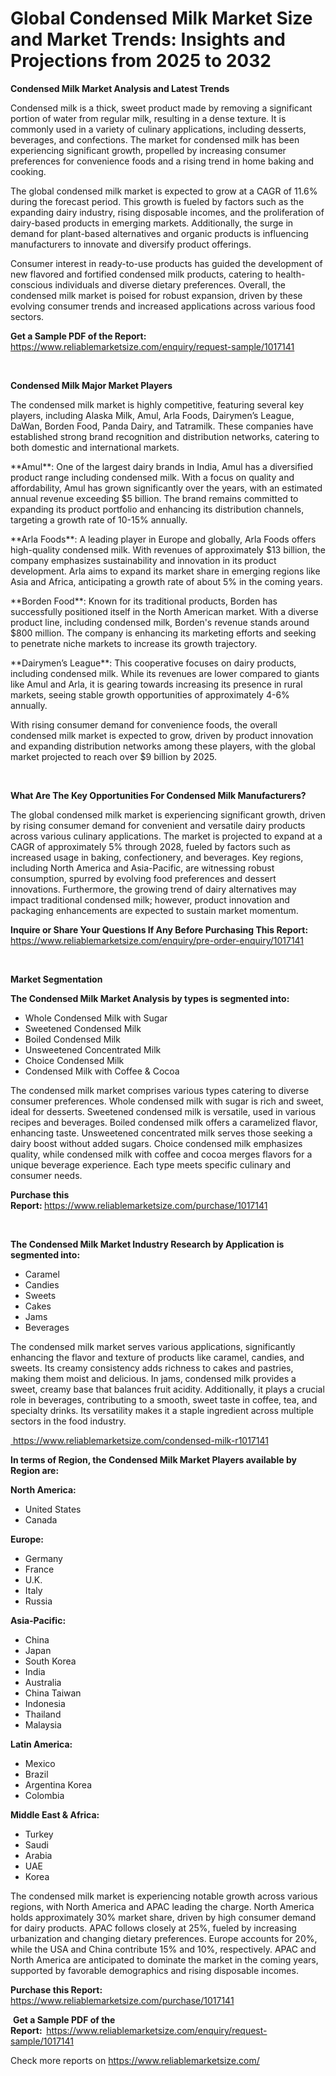<p><h1>Global Condensed Milk Market Size and Market Trends: Insights and Projections from 2025 to 2032</h1></p><p><strong>Condensed Milk Market Analysis and Latest Trends</strong></p>
<p><p>Condensed milk is a thick, sweet product made by removing a significant portion of water from regular milk, resulting in a dense texture. It is commonly used in a variety of culinary applications, including desserts, beverages, and confections. The market for condensed milk has been experiencing significant growth, propelled by increasing consumer preferences for convenience foods and a rising trend in home baking and cooking. </p><p>The global condensed milk market is expected to grow at a CAGR of 11.6% during the forecast period. This growth is fueled by factors such as the expanding dairy industry, rising disposable incomes, and the proliferation of dairy-based products in emerging markets. Additionally, the surge in demand for plant-based alternatives and organic products is influencing manufacturers to innovate and diversify product offerings. </p><p>Consumer interest in ready-to-use products has guided the development of new flavored and fortified condensed milk products, catering to health-conscious individuals and diverse dietary preferences. Overall, the condensed milk market is poised for robust expansion, driven by these evolving consumer trends and increased applications across various food sectors.</p></p>
<p><strong>Get a Sample PDF of the Report:&nbsp;</strong> <a href="https://www.reliablemarketsize.com/enquiry/request-sample/1017141?utm_campaign=2113&utm_medium=2&utm_source=Github&utm_content=ia&utm_term=06032025&utm_id=condensed-milk">https://www.reliablemarketsize.com/enquiry/request-sample/1017141</a></p>
<p>&nbsp;</p>
<p><strong>Condensed Milk Major Market Players</strong></p>
<p><p>The condensed milk market is highly competitive, featuring several key players, including Alaska Milk, Amul, Arla Foods, Dairymen’s League, DaWan, Borden Food, Panda Dairy, and Tatramilk. These companies have established strong brand recognition and distribution networks, catering to both domestic and international markets.</p><p>**Amul**: One of the largest dairy brands in India, Amul has a diversified product range including condensed milk. With a focus on quality and affordability, Amul has grown significantly over the years, with an estimated annual revenue exceeding $5 billion. The brand remains committed to expanding its product portfolio and enhancing its distribution channels, targeting a growth rate of 10-15% annually.</p><p>**Arla Foods**: A leading player in Europe and globally, Arla Foods offers high-quality condensed milk. With revenues of approximately $13 billion, the company emphasizes sustainability and innovation in its product development. Arla aims to expand its market share in emerging regions like Asia and Africa, anticipating a growth rate of about 5% in the coming years.</p><p>**Borden Food**: Known for its traditional products, Borden has successfully positioned itself in the North American market. With a diverse product line, including condensed milk, Borden's revenue stands around $800 million. The company is enhancing its marketing efforts and seeking to penetrate niche markets to increase its growth trajectory.</p><p>**Dairymen’s League**: This cooperative focuses on dairy products, including condensed milk. While its revenues are lower compared to giants like Amul and Arla, it is gearing towards increasing its presence in rural markets, seeing stable growth opportunities of approximately 4-6% annually.</p><p>With rising consumer demand for convenience foods, the overall condensed milk market is expected to grow, driven by product innovation and expanding distribution networks among these players, with the global market projected to reach over $9 billion by 2025.</p></p>
<p>&nbsp;</p>
<p><strong>What Are The Key Opportunities For Condensed Milk Manufacturers?</strong></p>
<p><p>The global condensed milk market is experiencing significant growth, driven by rising consumer demand for convenient and versatile dairy products across various culinary applications. The market is projected to expand at a CAGR of approximately 5% through 2028, fueled by factors such as increased usage in baking, confectionery, and beverages. Key regions, including North America and Asia-Pacific, are witnessing robust consumption, spurred by evolving food preferences and dessert innovations. Furthermore, the growing trend of dairy alternatives may impact traditional condensed milk; however, product innovation and packaging enhancements are expected to sustain market momentum.</p></p>
<p><strong>Inquire or Share Your Questions If Any Before Purchasing This Report:</strong> <a href="https://www.reliablemarketsize.com/enquiry/pre-order-enquiry/1017141?utm_campaign=2113&utm_medium=2&utm_source=Github&utm_content=ia&utm_term=06032025&utm_id=condensed-milk">https://www.reliablemarketsize.com/enquiry/pre-order-enquiry/1017141</a></p>
<p>&nbsp;</p>
<p><strong>Market Segmentation</strong></p>
<p><strong>The Condensed Milk Market Analysis by types is segmented into:</strong></p>
<p><ul><li>Whole Condensed Milk with Sugar</li><li>Sweetened Condensed Milk</li><li>Boiled Condensed Milk</li><li>Unsweetened Concentrated Milk</li><li>Choice Condensed Milk</li><li>Condensed Milk with Coffee & Cocoa</li></ul></p>
<p><p>The condensed milk market comprises various types catering to diverse consumer preferences. Whole condensed milk with sugar is rich and sweet, ideal for desserts. Sweetened condensed milk is versatile, used in various recipes and beverages. Boiled condensed milk offers a caramelized flavor, enhancing taste. Unsweetened concentrated milk serves those seeking a dairy boost without added sugars. Choice condensed milk emphasizes quality, while condensed milk with coffee and cocoa merges flavors for a unique beverage experience. Each type meets specific culinary and consumer needs.</p></p>
<p><strong>Purchase this Report:&nbsp;</strong><a href="https://www.reliablemarketsize.com/purchase/1017141?utm_campaign=2113&utm_medium=2&utm_source=Github&utm_content=ia&utm_term=06032025&utm_id=condensed-milk">https://www.reliablemarketsize.com/purchase/1017141</a></p>
<p>&nbsp;</p>
<p><strong>The Condensed Milk Market Industry Research by Application is segmented into:</strong></p>
<p><ul><li>Caramel</li><li>Candies</li><li>Sweets</li><li>Cakes</li><li>Jams</li><li>Beverages</li></ul></p>
<p><p>The condensed milk market serves various applications, significantly enhancing the flavor and texture of products like caramel, candies, and sweets. Its creamy consistency adds richness to cakes and pastries, making them moist and delicious. In jams, condensed milk provides a sweet, creamy base that balances fruit acidity. Additionally, it plays a crucial role in beverages, contributing to a smooth, sweet taste in coffee, tea, and specialty drinks. Its versatility makes it a staple ingredient across multiple sectors in the food industry.</p></p>
<p><a href="https://www.reliablemarketsize.com/condensed-milk-r1017141?utm_campaign=2113&utm_medium=2&utm_source=Github&utm_content=ia&utm_term=06032025&utm_id=condensed-milk">&nbsp;https://www.reliablemarketsize.com/condensed-milk-r1017141</a></p>
<p><strong>In terms of Region, the Condensed Milk Market Players available by Region are:</strong></p>
<p>
    <p> <strong> North America: </strong>
        <ul>
            <li>United States</li>
            <li>Canada</li>
        </ul>
        </p> 
    <p> <strong> Europe: </strong>
        <ul>
            <li>Germany</li>
            <li>France</li>
            <li>U.K.</li>
            <li>Italy</li>
            <li>Russia</li>
        </ul>
        </p> 
    <p> <strong> Asia-Pacific: </strong>
        <ul>
            <li>China</li>
            <li>Japan</li>
            <li>South Korea</li>
            <li>India</li>
            <li>Australia</li>
            <li>China Taiwan</li>
            <li>Indonesia</li>
            <li>Thailand</li>
            <li>Malaysia</li>
        </ul>
        </p> 
    <p> <strong> Latin America: </strong>
        <ul>
            <li>Mexico</li>
            <li>Brazil</li>
            <li>Argentina Korea</li>
            <li>Colombia</li>
        </ul>
        </p> 
    <p> <strong> Middle East & Africa: </strong>
        <ul>
            <li>Turkey</li>
            <li>Saudi</li>
            <li>Arabia</li>
            <li>UAE</li>
            <li>Korea</li>
        </ul>
    </p>
    </p>
<p><p>The condensed milk market is experiencing notable growth across various regions, with North America and APAC leading the charge. North America holds approximately 30% market share, driven by high consumer demand for dairy products. APAC follows closely at 25%, fueled by increasing urbanization and changing dietary preferences. Europe accounts for 20%, while the USA and China contribute 15% and 10%, respectively. APAC and North America are anticipated to dominate the market in the coming years, supported by favorable demographics and rising disposable incomes.</p></p>
<p><strong>Purchase this Report: </strong><a href="https://www.reliablemarketsize.com/purchase/1017141?utm_campaign=2113&utm_medium=2&utm_source=Github&utm_content=ia&utm_term=06032025&utm_id=condensed-milk">https://www.reliablemarketsize.com/purchase/1017141</a></p>
<p>&nbsp;<strong>Get a Sample PDF of the Report:&nbsp;&nbsp;</strong><a href="https://www.reliablemarketsize.com/enquiry/request-sample/1017141?utm_campaign=2113&utm_medium=2&utm_source=Github&utm_content=ia&utm_term=06032025&utm_id=condensed-milk">https://www.reliablemarketsize.com/enquiry/request-sample/1017141</a></p>
<p><strong></strong></p>
<p>Check more reports on <a href="https://www.reliablemarketsize.com/?utm_campaign=2113&utm_medium=2&utm_source=Github&utm_content=ia&utm_term=06032025&utm_id=condensed-milk">https://www.reliablemarketsize.com/</a></p>